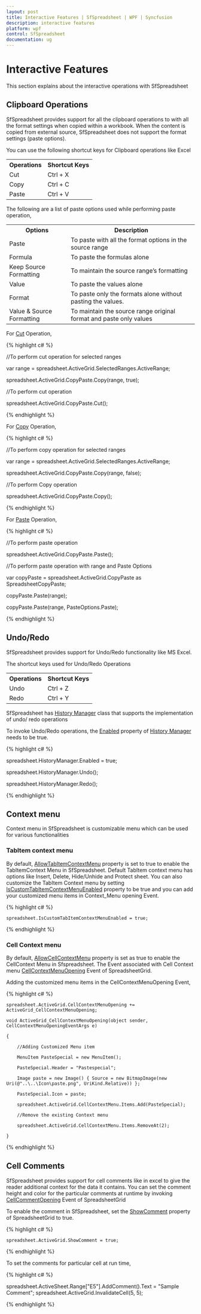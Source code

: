 ```yaml
---
layout: post
title: Interactive Features | SfSpreadsheet | WPF | Syncfusion
description: interactive features
platform: wpf
control: SfSpreadsheet
documentation: ug
---
```


# Interactive Features

 This section explains about the interactive operations with SfSpreadsheet
<br/>

## Clipboard Operations

SfSpreadsheet provides support for all the clipboard operations to with all the format settings when copied within a workbook. When the content is copied from external source, SfSpreadsheet does not support the format settings (paste options). 

You can use the following shortcut keys for Clipboard operations like Excel
<table>
<tr>
<th>
Operations</th><th>
Shortcut Keys</th></tr>
<tr>
<td>
Cut</td><td>
Ctrl + X</td></tr>
<tr>
<td>
Copy</td><td>
Ctrl + C </td></tr>
<tr>
<td>
Paste</td><td>
Ctrl + V</td></tr>
</table>

The following are a list of paste options used while performing paste operation,

<table>
<tr>
<th>
Options</th><th>
Description</th></tr>
<tr>
<td>
Paste</td><td>
To paste with all the format options in the source range</td></tr>
<tr>
<td>
Formula</td><td>
To paste the formulas alone </td></tr>
<tr>
<td>
Keep Source Formatting</td><td>
To maintain the source range’s formatting</td></tr>
<tr>
<td>
Value</td><td>
To paste the values alone</td></tr>
<tr>
<td>
Format</td><td>
To paste only the formats alone without pasting the values.</td></tr>
<tr>
<td>
Value & Source Formatting</td><td>
To maintain the source range original format and paste only values</td></tr>
</table>

For [Cut](http://help.syncfusion.com/cr/cref_files/wpf/sfspreadsheet/topic6411.html) Operation,

{% highlight c# %}
			
//To perform cut operation for selected ranges

 var range = spreadsheet.ActiveGrid.SelectedRanges.ActiveRange;

 spreadsheet.ActiveGrid.CopyPaste.Copy(range, true);

//To perform cut operation

 spreadsheet.ActiveGrid.CopyPaste.Cut();

{% endhighlight %}

For [Copy](http://help.syncfusion.com/cr/cref_files/wpf/sfspreadsheet/topic6405.html) Operation,

{% highlight c# %}

//To perform copy operation for selected ranges

 var range = spreadsheet.ActiveGrid.SelectedRanges.ActiveRange;

 spreadsheet.ActiveGrid.CopyPaste.Copy(range, false);

//To perform Copy operation

 spreadsheet.ActiveGrid.CopyPaste.Copy();

{% endhighlight %}

For [Paste](http://help.syncfusion.com/cr/cref_files/wpf/sfspreadsheet/topic6416.html) Operation,

{% highlight c# %}

//To perform paste operation

spreadsheet.ActiveGrid.CopyPaste.Paste();

//To perform paste operation with range and Paste Options

var copyPaste = spreadsheet.ActiveGrid.CopyPaste as SpreadsheetCopyPaste;

copyPaste.Paste(range);

copyPaste.Paste(range, PasteOptions.Paste);

{% endhighlight %}
<br/>

## Undo/Redo

SfSpreadsheet provides support for Undo/Redo functionality like MS Excel.

The shortcut keys used for Undo/Redo Operations

<table>
<tr>
<th>
Operations</th><th>
Shortcut Keys</th></tr>
<tr>
<td>
Undo</td><td>
Ctrl + Z</td></tr>
<tr>
<td>
Redo</td><td>
Ctrl + Y</td></tr>
</table>

SfSpreadsheet has [History Manager](http://help.syncfusion.com/cr/cref_files/wpf/sfspreadsheet/topic8527.html) class that supports the implementation of undo/ redo operations

To invoke Undo/Redo operations, the [Enabled](http://help.syncfusion.com/cr/cref_files/wpf/sfspreadsheet/topic8543.html) property of [History Manager](http://help.syncfusion.com/cr/cref_files/wpf/sfspreadsheet/topic8527.html) needs to be true.  

{% highlight c# %}

spreadsheet.HistoryManager.Enabled = true;

spreadsheet.HistoryManager.Undo();

spreadsheet.HistoryManager.Redo();

{% endhighlight %}
<br/>

## Context menu

Context menu in SfSpreadsheet is customizable menu which can be used for various functionalities
<br/>

### TabItem context menu

By default, [AllowTabItemContextMenu](http://help.syncfusion.com/cr/cref_files/wpf/sfspreadsheet/topic6318.html) property is set to true to enable the TabItemContext Menu in SfSpreadsheet. Default TabItem context menu has options like Insert, Delete, Hide/Unhide and Protect sheet. You can also customize the TabItem Context menu by setting [IsCustomTabItemContextMenuEnabled](http://help.syncfusion.com/cr/cref_files/wpf/sfspreadsheet/topic6331.html)  property to be true and you can add your customized menu items in Context_Menu opening Event.

{% highlight c# %}

    spreadsheet.IsCustomTabItemContextMenuEnabled = true;

{% endhighlight %}
<br/>

### Cell Context menu

By default, [AllowCellContextMenu](http://help.syncfusion.com/cr/cref_files/wpf/sfspreadsheet/topic6315.html) property is set as true to enable the CellContext Menu in Sfspreadsheet. The Event associated with Cell Context menu [CellContextMenuOpening](http://help.syncfusion.com/cr/cref_files/wpf/sfspreadsheet/topic2597.html) Event of SpreadsheetGrid.

Adding the customized menu items in the CellContextMenuOpening Event,

{% highlight c# %}

    spreadsheet.ActiveGrid.CellContextMenuOpening += ActiveGrid_CellContextMenuOpening;

    void ActiveGrid_CellContextMenuOpening(object sender, CellContextMenuOpeningEventArgs e)

    {

        //Adding Customized Menu item

        MenuItem PasteSpecial = new MenuItem();

        PasteSpecial.Header = "Pastespecial";

        Image paste = new Image() { Source = new BitmapImage(new Uri(@"..\..\Icon\paste.png", UriKind.Relative)) };

        PasteSpecial.Icon = paste;

        spreadsheet.ActiveGrid.CellContextMenu.Items.Add(PasteSpecial);

        //Remove the existing Context menu

        spreadsheet.ActiveGrid.CellContextMenu.Items.RemoveAt(2);

    }

{% endhighlight %}
<br/>

## Cell Comments

SfSpreadsheet provides support for cell comments like in excel to give the reader additional context for the data it contains. You can set the comment height and color for the particular comments at runtime by invoking [CellCommentOpening](http://help.syncfusion.com/cr/cref_files/wpf/sfspreadsheet/topic2596.html) Event of SpreadsheetGrid

To enable the comment in SfSpreadsheet, set the [ShowComment](http://help.syncfusion.com/cr/cref_files/wpf/sfspreadsheet/topic2592.html) property of SpreadsheetGrid to true.

{% highlight c# %}

    spreadsheet.ActiveGrid.ShowComment = true;

{% endhighlight %}

To set the comments for particular cell at run time,

{% highlight c# %}

spreadsheet.ActiveSheet.Range["E5"].AddComment().Text = "Sample Comment";
spreadsheet.ActiveGrid.InvalidateCell(5, 5);
	
{% endhighlight %}
